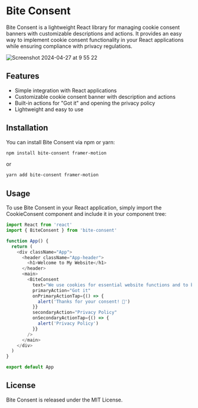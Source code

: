 # Bite Consent

Bite Consent is a lightweight React library for managing cookie consent banners with customizable descriptions and actions. It provides an easy way to implement cookie consent functionality in your React applications while ensuring compliance with privacy regulations.

![Screenshot 2024-04-27 at 9 55 22](https://github.com/Seishin/bite-consent/assets/324076/cda2ad05-f5ad-41c5-b4d2-9d0e1459e1e8)

## Features

- Simple integration with React applications
- Customizable cookie consent banner with description and actions
- Built-in actions for "Got it" and opening the privacy policy
- Lightweight and easy to use

## Installation

You can install Bite Consent via npm or yarn:

```bash
npm install bite-consent framer-motion
```

or

```bash
yarn add bite-consent framer-motion
```

## Usage

To use Bite Consent in your React application, simply import the CookieConsent component and include it in your component tree:

```js
import React from 'react'
import { BiteConsent } from 'bite-consent'

function App() {
  return (
    <div className="App">
      <header className="App-header">
        <h1>Welcome to My Website</h1>
      </header>
      <main>
        <BiteConsent
          text="We use cookies for essential website functions and to better understand how you use our site, so we can create the best possible experience for you ❤️"
          primaryAction="Got it"
          onPrimaryActionTap={() => {
            alert('Thanks for your consent! 🍪')
          }}
          secondaryAction="Privacy Policy"
          onSecondaryActionTap={() => {
            alert('Privacy Policy')
          }}
        />
      </main>
    </div>
  )
}

export default App
```

## License

Bite Consent is released under the MIT License.
